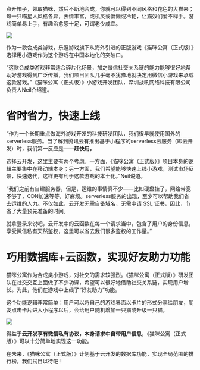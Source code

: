 点开箱子，领取猫咪，然后不断地合成，你就可以得到不同风格和花色的大猫来；每一只喵星人风格各异，表情丰富，或机灵或慵懒或冷艳，让猫奴们爱不释手。游戏简单易上手，有趣治愈感十足，可谓老少咸宜。

![](https://puui.qpic.cn/vupload/0/20190807_1565167169697_2d462nnfdns.webp/0)

作为一款合成类游戏，乐逗游戏旗下从海外引进的正版游戏《猫咪公寓（正式版）》选择用小游戏作为这个游戏在中国本地化的突破口。

“这款合成类游戏非常适合碎片化场景，加之微信社交关系链的能力能够很好地帮助好游戏得到广泛传播，我们项目团队几乎毫不犹豫地就决定用微信小游戏来承载这款游戏。”《猫咪公寓（正式版）》小游戏开发团队，深圳战吼网络科技有限公司负责人Neil介绍道。

# 省时省力，快速上线

“作为一个长期重点做海外游戏开发的科技研发团队，我们很早就使用国外的serverless服务。当了解到腾讯云有推出基于小程序的serverless云服务（即云开发）时，我们第一反应是——**赶快用。**

选择云开发，这里主要有两个考虑。一方面，《猫咪公寓（正式版）》项目本身的逻辑主要集中在移动端本身；另一方面，我们希望能够快速上线小游戏，测试市场反馈，快速迭代，这样更有利于这款游戏的本土化。”Neil说道。

“我们之前有自建服务器，但是，运维的事情真不少——比如硬盘挂了，网络带宽不够了，CDN加速等等，好麻烦。serverless服务的出现，至少可以帮助我们省去运维的人力。不仅如此，云开发无需自备域名，无需申请 SSL 证书，因此，节省了大量预先准备的时间。

就拿登录来说吧，云开发中的云函数在每一个请求当中，包含了用户的身份信息，享受微信私有天然鉴权，这里可以省去我们很多鉴权的工作量。”

# 巧用数据库+云函数，实现好友助力功能

猫咪公寓作为合成类小游戏，对社交的需求较强烈。《猫咪公寓（正式版）》研发团队在社交交互上面做了不少功课，希望可以很好地借助社交关系链，实现用户增长。为此，他们在游戏中上线了“好友助力”功能。

这个功能逻辑非常简单：用户可以将自己的游戏界面以卡片的形式分享给朋友，朋友点击卡片进入小程序以后，会给用户随机增加一只猫或升级一只猫。

![](https://puui.qpic.cn/vupload/0/20190807_1565167319495_x6r5z57f7zs.webp/0)

得益于**云开发享有微信私有协议，本身请求中自带用户信息**，《猫咪公寓（正式版）》可以十分简单地实现这一功能。

在未来，《猫咪公寓（正式版）》计划基于云开发的数据库功能，实现全局范围的排行榜，我们拭目以待吧！
